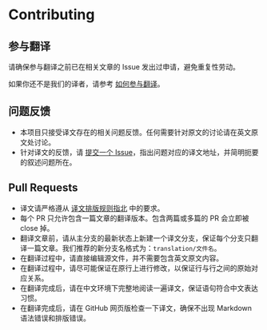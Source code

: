 # Contributing

## 参与翻译

请确保参与翻译之前已在相关文章的 Issue 发出过申请，避免重复性劳动。

如果你还不是我们的译者，请参考 [如何参与翻译](https://github.com/xitu/gold-miner/wiki/%E5%A6%82%E4%BD%95%E5%8F%82%E4%B8%8E%E7%BF%BB%E8%AF%91)。

## 问题反馈

- 本项目只接受译文存在的相关问题反馈。任何需要针对原文的讨论请在英文原文处讨论。
- 针对译文的反馈，请 [提交一个 Issue](https://github.com/xitu/gold-miner/issues/new)，指出问题对应的译文地址，并简明扼要的叙述问题所在。

## Pull Requests

- 译文请严格遵从 [译文排版规则指北](https://github.com/xitu/gold-miner/wiki/%E8%AF%91%E6%96%87%E6%8E%92%E7%89%88%E8%A7%84%E5%88%99%E6%8C%87%E5%8C%97) 中的要求。
- 每个 PR 只允许包含一篇文章的翻译版本。包含两篇或多篇的 PR 会立即被 close 掉。
- 翻译文章前，请从主分支的最新状态上新建一个译文分支，保证每个分支只翻译一篇文章。我们推荐的新分支名格式为：`translation/文件名`。
- 在翻译过程中，请直接编辑源文件，并不需要包含英文原文内容。
- 在翻译过程中，请尽可能保证在原行上进行修改，以保证行与行之间的原始对应关系。
- 在翻译完成后，请在中文环境下完整地阅读一遍译文，保证语句符合中文表达习惯。
- 在翻译完成后，请在 GitHub 网页版检查一下译文，确保不出现 Markdown 语法错误和排版错误。
